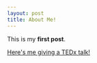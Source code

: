 ```yaml
---
layout: post
title: About Me!
---
```


This is my **first post**.

[Here's me giving a TEDx talk!](https://youtu.be/usqKpe2RoZk)
